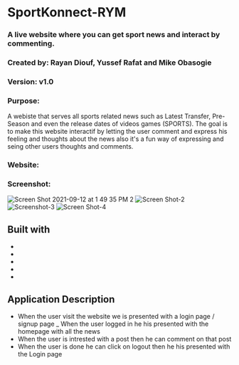 # SportKonnect-RYM
### A live website where you can get sport news and interact by commenting. 

### Created by: Rayan Diouf, Yussef Rafat and Mike Obasogie
### Version: v1.0 

### Purpose: 
A webiste that serves all sports related news such as Latest Transfer, Pre-Season and even the release dates of videos games (SPORTS). The goal is to make this website interactif by letting the user comment and express his feeling and thoughts about the news also it's a fun way of expressing and seing other users thoughts and comments.

### Website: 

### Screenshot:
![Screen Shot 2021-09-12 at 1 49 35 PM 2](https://user-images.githubusercontent.com/82121166/132998150-ed2d0b20-37ec-44a2-89d7-36b1b0260661.jpeg)
![Screen Shot-2](https://user-images.githubusercontent.com/82121166/132998163-e0800be5-4a26-45b0-beb9-3cf62f53711c.jpeg)
![Screenshot-3](https://user-images.githubusercontent.com/82121166/132998175-5d55fbce-83db-4faa-aab7-b29f3691630a.jpeg)
![Screen Shot-4](https://user-images.githubusercontent.com/82121166/132998183-b0fd34d6-af74-4714-87f6-ade3c7bbb7ed.jpeg)

## Built with
- 
-
-
-
-

## Application Description
- When the user visit the website we is presented with a login page / signup page
_ When the user logged in he his presented with the homepage with all the news
- When the user is intrested with a post then he can comment on that post 
- When the user is done he can click on logout then he his presented with the Login page

